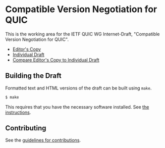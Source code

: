 # Compatible Version Negotiation for QUIC

This is the working area for the IETF QUIC WG Internet-Draft, "Compatible Version Negotiation for QUIC".

* [Editor's Copy](https://quicwg.org/version-negotiation/draft-ietf-quic-version-negotiation.html)
* [Individual Draft](https://tools.ietf.org/html/draft-ietf-quic-version-negotiation)
* [Compare Editor's Copy to Individual Draft](https://quicwg.org/version-negotiation/#go.draft-ietf-quic-version-negotiation.diff)

## Building the Draft

Formatted text and HTML versions of the draft can be built using `make`.

```sh
$ make
```

This requires that you have the necessary software installed.  See
[the instructions](https://github.com/martinthomson/i-d-template/blob/master/doc/SETUP.md).


## Contributing

See the
[guidelines for contributions](https://github.com/quicwg/version-negotiation/blob/master/CONTRIBUTING.md).
